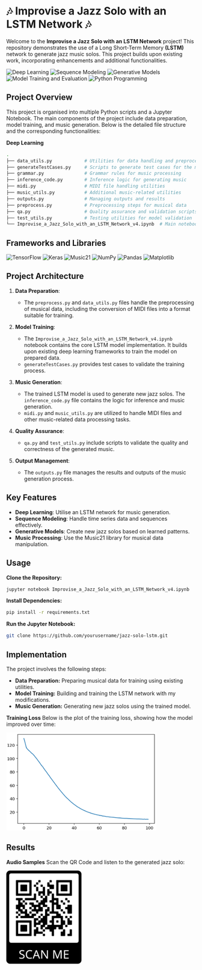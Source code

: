 # 🎶 Improvise a Jazz Solo with an LSTM Network 🎶

Welcome to the **Improvise a Jazz Solo with an LSTM Network** project! This repository demonstrates the use of a Long Short-Term Memory **(LSTM)** network to generate jazz music solos. This project builds upon existing work, incorporating enhancements and additional functionalities.

![Deep Learning](https://img.shields.io/badge/Skill-Deep%20Learning-yellow)
![Sequence Modeling](https://img.shields.io/badge/Skill-Sequence%20Modeling-blueviolet)
![Generative Models](https://img.shields.io/badge/Skill-Generative%20Models-green)
![Model Training and Evaluation](https://img.shields.io/badge/Skill-Model%20Training%20and%20Evaluation-orange)
![Python Programming](https://img.shields.io/badge/Skill-Python%20Programming-brightgreen)

## Project Overview
This project is organised into multiple Python scripts and a Jupyter Notebook. The main components of the project include data preparation, model training, and music generation. Below is the detailed file structure and the corresponding functionalities:

**Deep Learning**
```bash
.
├── data_utils.py            # Utilities for data handling and preprocessing
├── generateTestCases.py     # Scripts to generate test cases for the model
├── grammar.py               # Grammar rules for music processing
├── inference_code.py        # Inference logic for generating music
├── midi.py                  # MIDI file handling utilities
├── music_utils.py           # Additional music-related utilities
├── outputs.py               # Managing outputs and results
├── preprocess.py            # Preprocessing steps for musical data
├── qa.py                    # Quality assurance and validation scripts
├── test_utils.py            # Testing utilities for model validation
└── Improvise_a_Jazz_Solo_with_an_LSTM_Network_v4.ipynb  # Main notebook for the project
```


## Frameworks and Libraries
![TensorFlow](https://img.shields.io/badge/TensorFlow-2.16.1-orange.svg?style=flat&logo=tensorflow)
![Keras](https://img.shields.io/badge/Keras-3.3.3-red.svg?style=flat&logo=keras)
![Music21](https://img.shields.io/badge/Music21-v6.1-blue.svg?style=flat&logo=music21)
![NumPy](https://img.shields.io/badge/NumPy-1.26.4-blue.svg?style=flat&logo=numpy)
![Pandas](https://img.shields.io/badge/Pandas-2.2.2-yellow.svg?style=flat&logo=pandas)
![Matplotlib](https://img.shields.io/badge/Matplotlib-3.6.2-green.svg?style=flat&logo=matplotlib)

## Project Architecture
1. **Data Preparation**:
   - The `preprocess.py` and `data_utils.py` files handle the preprocessing of musical data, including the conversion of MIDI files into a format suitable for training.

2. **Model Training**:
   - The `Improvise_a_Jazz_Solo_with_an_LSTM_Network_v4.ipynb` notebook contains the core LSTM model implementation. It builds upon existing deep learning frameworks to train the model on prepared data.
   - `generateTestCases.py` provides test cases to validate the training process.

3. **Music Generation**:
   - The trained LSTM model is used to generate new jazz solos. The `inference_code.py` file contains the logic for inference and music generation.
   - `midi.py` and `music_utils.py` are utilized to handle MIDI files and other music-related data processing tasks.

4. **Quality Assurance**:
   - `qa.py` and `test_utils.py` include scripts to validate the quality and correctness of the generated music.

5. **Output Management**:
   - The `outputs.py` file manages the results and outputs of the music generation process.

## Key Features
- **Deep Learning**: Utilise an LSTM network for music generation.
- **Sequence Modeling**: Handle time series data and sequences effectively.
- **Generative Models**: Create new jazz solos based on learned patterns.
- **Music Processing**: Use the Music21 library for musical data manipulation.

## Usage
**Clone the Repository:**
```bash
jupyter notebook Improvise_a_Jazz_Solo_with_an_LSTM_Network_v4.ipynb
```
**Install Dependencies:**
```bash
pip install -r requirements.txt
```
**Run the Jupyter Notebook:**
```bash
git clone https://github.com/yourusername/jazz-solo-lstm.git
```
## Implementation
The project involves the following steps:

- **Data Preparation:** Preparing musical data for training using existing utilities.
- **Model Training:** Building and training the LSTM network with my modifications.
- **Music Generation:** Generating new jazz solos using the trained model.

**Training Loss**
Below is the plot of the training loss, showing how the model improved over time:

<img src="images\image.png" style="width:400px;">

## Results
**Audio Samples**
Scan the QR Code and listen to the generated jazz solo:

<img src="output\frame.png" style="width:200px;">
